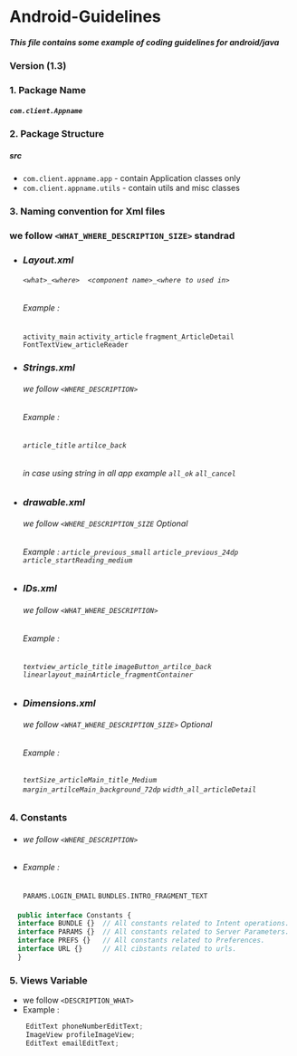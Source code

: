 # Android-Guidelines
##### This file contains some example of coding guidelines for android/java


### Version (1.3)


### 1. Package Name 
##### `com.client.Appname`

### 2. Package Structure

##### src
  * `com.client.appname.app`              - contain Application classes only
  * `com.client.appname.utils`            - contain utils and misc classes
   
### 3. Naming convention for Xml files
### we follow `<WHAT_WHERE_DESCRIPTION_SIZE>` standrad
* ### _Layout.xml_  
  ###### `<what>_<where>  <component name>_<where to used in>` 
  ######  Example : 
  `activity_main`   `activity_article`   `fragment_ArticleDetail` `FontTextView_articleReader`

* ### _Strings.xml_
  ###### we follow `<WHERE_DESCRIPTION>` 
  ###### Example : 
  ###### `article_title` `artilce_back`
  ###### in case using string in all app  example `all_ok`  `all_cancel`

* ### _drawable.xml_ 
  ###### we follow `<WHERE_DESCRIPTION_SIZE` <Size> Optional
  ###### Example : `article_previous_small` `article_previous_24dp` `article_startReading_medium` 

* ### _IDs.xml_
  ###### we follow `<WHAT_WHERE_DESCRIPTION>` 
  ###### Example : 
  ###### `textview_article_title` `imageButton_artilce_back`    `linearlayout_mainArticle_fragmentContainer`


* ### _Dimensions.xml_
  ###### we follow `<WHAT_WHERE_DESCRIPTION_SIZE>` <Size> Optional
  ###### Example : 
  ###### `textSize_articleMain_title_Medium` `margin_artilceMain_background_72dp` `width_all_articleDetail`


### 4. Constants
* ###### we follow `<WHERE_DESCRIPTION>`
* ###### Example : 

     `PARAMS.LOGIN_EMAIL` `BUNDLES.INTRO_FRAGMENT_TEXT`
 
 #### 
 ####
 ```javascript
   public interface Constants {
   interface BUNDLE {}  // All constants related to Intent operations.
   interface PARAMS {}  // All constants related to Server Parameters.
   interface PREFS {}   // All constants related to Preferences.
   interface URL {}     // All cibstants related to urls.
   } 
   ```
   
### 5. Views Variable
*  we follow `<DESCRIPTION_WHAT>`
*  Example : 

```javascript
    EditText phoneNumberEditText;
    ImageView profileImageView;
    EditText emailEditText;
```


